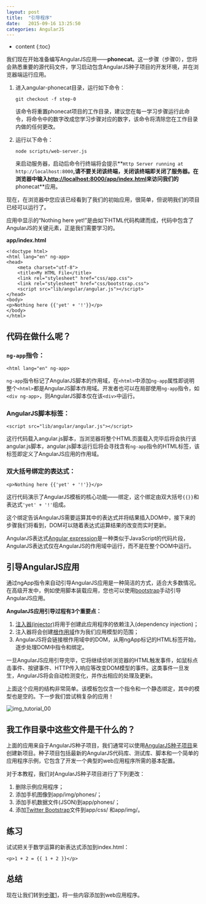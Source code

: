 ```yaml
---
layout: post
title:  "引导程序"
date:   2015-09-16 13:25:50
categories: AngularJS
---
```


* content
{:toc}


我们现在开始准备编写AngularJS应用——**phonecat**。这一步骤（步骤0），您将会熟悉重要的源代码文件，学习启动包含AngularJS种子项目的开发环境，并在浏览器端运行应用。

1.  进入angular-phonecat目录，运行如下命令：

        git checkout -f step-0

    该命令将重置phonecat项目的工作目录，建议您在每一学习步骤运行此命令，将命令中的数字改成您学习步骤对应的数字，该命令将清除您在工作目录内做的任何更改。

2.  运行以下命令：

        node scripts/web-server.js

    来启动服务器，启动后命令行终端将会提示**`Http Server running at http://localhost:8000`**,请不要关闭该终端，关闭该终端即关闭了服务器。在浏览器中输入<http://localhost:8000/app/index.html>来访问我们的**phonecat**应用。

现在，在浏览器中您应该已经看到了我们的初始应用，很简单，但说明我们的项目已经可以运行了。

应用中显示的“Nothing here yet!”是由如下HTML代码构建而成，代码中包含了AngularJS的关键元素，正是我们需要学习的。

**app/index.html**

    <!doctype html>
    <html lang="en" ng-app>
    <head>
        <meta charset="utf-8">
        <title>My HTML File</title>
        <link rel="stylesheet" href="css/app.css">
        <link rel="stylesheet" href="css/bootstrap.css">
        <script src="lib/angular/angular.js"></script>
    </head>
    <body>
    <p>Nothing here {{'yet' + '!'}}</p>
    </body>
    </html>


## 代码在做什么呢？

### `ng-app`指令：

    <html lang="en" ng-app>

`ng-app`指令标记了AngularJS脚本的作用域，在`<html>`中添加`ng-app`属性即说明整个`<html>`都是AngularJS脚本作用域。开发者也可以在局部使用`ng-app`指令，如`<div ng-app>`，则AngularJS脚本仅在该`<div>`中运行。

### AngularJS脚本标签：

    <script src="lib/angular/angular.js"></script>


这行代码载入angular.js脚本，当浏览器将整个HTML页面载入完毕后将会执行该angular.js脚本，angular.js脚本运行后将会寻找含有`ng-app`指令的HTML标签，该标签即定义了AngularJS应用的作用域。

### 双大括号绑定的表达式：

    <p>Nothing here {{'yet' + '!'}}</p>


这行代码演示了AngularJS模板的核心功能——绑定，这个绑定由双大括号`{{}}`和表达式`'yet' + '!'`组成。

这个绑定告诉AngularJS需要运算其中的表达式并将结果插入DOM中，接下来的步骤我们将看到，DOM可以随着表达式运算结果的改变而实时更新。

AngularJS表达式[Angular expression]是一种类似于JavaScript的代码片段，AngularJS表达式仅在AngularJS的作用域中运行，而不是在整个DOM中运行。

## 引导AngularJS应用

通过ngApp指令来自动引导AngularJS应用是一种简洁的方式，适合大多数情况。在高级开发中，例如使用脚本装载应用，您也可以使用[bootstrap][]手动引导AngularJS应用。

**AngularJS应用引导过程有3个重要点：**

1.  [注入器(injector)][$injector]将用于创建此应用程序的依赖注入(dependency injection)；
2.  注入器将会创建[根作用域]($rootScope)作为我们应用模型的范围；
3.  AngularJS将会链接根作用域中的DOM，从用ngApp标记的HTML标签开始，逐步处理DOM中指令和绑定。

一旦AngularJS应用引导完毕，它将继续侦听浏览器的HTML触发事件，如鼠标点击事件、按键事件、HTTP传入响应等改变DOM模型的事件。这类事件一旦发生，AngularJS将会自动检测变化，并作出相应的处理及更新。

上面这个应用的结构非常简单。该模板包仅含一个指令和一个静态绑定，其中的模型也是空的。下一步我们尝试稍复杂的应用！

![img_tutorial_00][]

## 我工作目录中这些文件是干什么的？

上面的应用来自于AngularJS种子项目，我们通常可以使用[AngularJS种子项目][angular-seed]来创建新项目。种子项目包括最新的AngularJS代码库、测试库、脚本和一个简单的应用程序示例，它包含了开发一个典型的web应用程序所需的基本配置。

对于本教程，我们对AngularJS种子项目进行了下列更改：

1.  删除示例应用程序；
2.  添加手机图像到app/img/phones/；
3.  添加手机数据文件(JSON)到app/phones/；
4.  添加[Twitter Bootstrap][Twitter Bootstrap]文件到app/css/ 和app/img/。

## 练习

试试把关于数学运算的新表达式添加到index.html：

    <p>1 + 2 = {{ 1 + 2 }}</p>

## 总结

现在让我们转到[步骤1][step_01]，将一些内容添加到web应用程序。

[img_tutorial_00]: http://docs.angularjs.org/img/tutorial/tutorial_00.png
[bootstrap]: http://angularjs.cn/A00o
[Angular expression]: http://angularjs.cn/A00s
[$injector]: http://docs.angularjs.org/api/AUTO.$injector
[$rootScope]: http://docs.angularjs.org/api/ng.$rootScope
[step_01]: http://angularjs.cn/A004
[angular-seed]: https://github.com/angular/angular-seed
[Twitter Bootstrap]: http://twitter.github.com/bootstrap/
